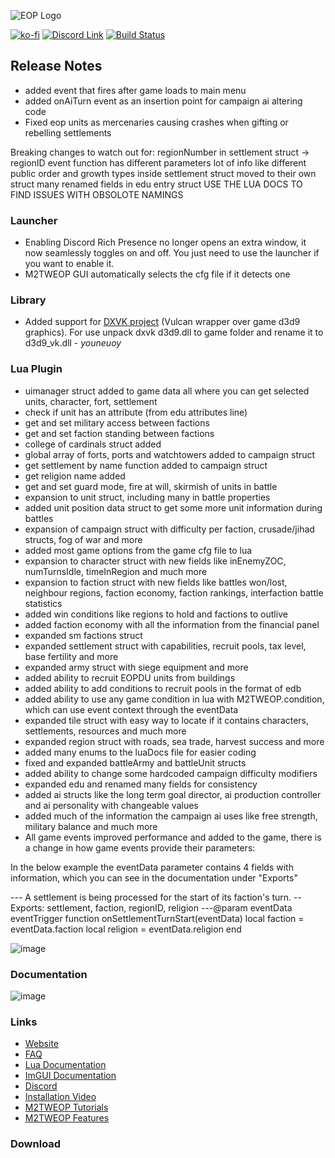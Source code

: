 ![EOP Logo](https://i.imgur.com/jqzoYoQ.png)

[![ko-fi](https://ko-fi.com/img/githubbutton_sm.svg)](https://ko-fi.com/D1D4DZTHG)
[![Discord Link](https://img.shields.io/discord/713369537948549191?color=red&label=Discord&style=for-the-badge)](https://discord.gg/Epqjm8u2WK)
[![Build Status](https://img.shields.io/github/v/release/youneuoy/M2TWEOP-library?label=Download&style=for-the-badge)](#download)

## **Release Notes**
- added event that fires after game loads to main menu
- added onAiTurn event as an insertion point for campaign ai altering code
- Fixed eop units as mercenaries causing crashes when gifting or rebelling settlements

Breaking changes to watch out for:
   regionNumber in settlement struct -> regionID
   event function has different parameters
   lot of info like different public order and growth types inside settlement struct moved to their own struct
   many renamed fields in edu entry struct
   USE THE LUA DOCS TO FIND ISSUES WITH OBSOLOTE NAMINGS
   
### **Launcher**
- Enabling Discord Rich Presence no longer opens an extra window, it now seamlessly toggles on and off. You just need to use the launcher if you want to enable it.
- M2TWEOP GUI automatically selects the cfg file if it detects one

### **Library**
- Added support for [DXVK project](https://github.com/doitsujin/dxvk) (Vulcan wrapper over game d3d9 graphics). For use unpack dxvk d3d9.dll to game folder and rename it to d3d9_vk.dll  - *youneuoy*

### **Lua Plugin**
- uimanager struct added to game data all where you can get selected units, character, fort, settlement
- check if unit has an attribute (from edu attributes line)
- get and set military access between factions
- get and set faction standing between factions
- college of cardinals struct added
- global array of forts, ports and watchtowers added to campaign struct
- get settlement by name function added to campaign struct
- get religion name added
- get and set guard mode, fire at will, skirmish of units in battle
- expansion to unit struct, including many in battle properties
- added unit position data struct to get some more unit information during battles
- expansion of campaign struct with difficulty per faction, crusade/jihad structs, fog of war and more
- added most game options from the game cfg file to lua
- expansion to character struct with new fields like inEnemyZOC, numTurnsIdle, timeInRegion and much more
- expansion to faction struct with new fields like battles won/lost, neighbour regions, faction economy, faction rankings, interfaction battle statistics
- added win conditions like regions to hold and factions to outlive
- added faction economy with all the information from the financial panel
- expanded sm factions struct
- expanded settlement struct with capabilities, recruit pools, tax level, base fertility and more
- expanded army struct with siege equipment and more
- added ability to recruit EOPDU units from buildings
- added ability to add conditions to recruit pools in the format of edb
- added ability to use any game condition in lua with M2TWEOP.condition, which can use event context through the eventData
- expanded tile struct with easy way to locate if it contains characters, settlements, resources and much more
- expanded region struct with roads, sea trade, harvest success and more
- added many enums to the luaDocs file for easier coding
- fixed and expanded battleArmy and battleUnit structs
- added ability to change some hardcoded campaign difficulty modifiers
- expanded edu and renamed many fields for consistency
- added ai structs like the long term goal director, ai production controller and ai personality with changeable values
- added much of the information the campaign ai uses like free strength, military balance and much more
- All game events improved performance and added to the game, there is a change in how game events provide their parameters:

In the below example the eventData parameter contains 4 fields with information, which you can see in the documentation under "Exports"

--- A settlement is being processed for the start of its faction's turn.
-- Exports: settlement, faction, regionID, religion
---@param eventData eventTrigger 
function onSettlementTurnStart(eventData)
    local faction = eventData.faction
    local religion = eventData.religion
end 

![image](https://github.com/youneuoy/M2TWEOP-library/assets/22448079/99194af1-1ca3-44b9-9382-a5dd0a080b3b)


<!-- ### **ImGUI** -->

### **Documentation**


![image](https://github.com/youneuoy/M2TWEOP-library/assets/22448079/ea6c89c5-8d30-4284-8288-3bafafc56361)


### **Links**

- [Website](https://youneuoy.github.io/M2TWEOP-library/)
- [FAQ](https://youneuoy.github.io/M2TWEOP-library/faq.html)
- [Lua Documentation](https://youneuoy.github.io/M2TWEOP-library/_static/LuaLib/index.html)
- [ImGUI Documentation](https://youneuoy.github.io/M2TWEOP-library/_static/LuaLib/extra/readme_imgui.md.html)
- [Discord](https://discord.gg/Epqjm8u2WK)
- [Installation Video](https://youtu.be/caOiB0NaGGI?t=67)
- [M2TWEOP Tutorials](https://www.youtube.com/playlist?list=PLi6V3nVH22N7ZfjfOuivGKHnNRAlBaTQd)
- [M2TWEOP Features](https://www.youtube.com/playlist?list=PLi6V3nVH22N6R7IGupVDwfyiPm6-d6rlU)

### **Download**

<a id="download"></a>
